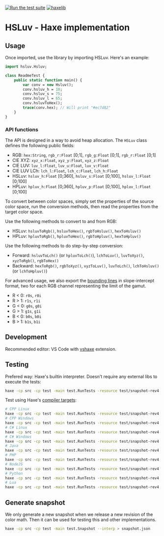 [![Run the test suite](https://github.com/hsluv/hsluv-haxe/actions/workflows/test.yml/badge.svg)](https://github.com/hsluv/hsluv-haxe/actions/workflows/test.yml)
[![haxelib](https://img.shields.io/badge/haxelib-0.1.0-blue.svg)](https://lib.haxe.org/p/hsluv)

# HSLuv - Haxe implementation

## Usage
Once imported, use the library by importing HSLuv. Here's an example:

```haxe
import hsluv.Hsluv;

class ReadmeTest {
    public static function main() {
        var conv = new Hsluv();
        conv.hsluv_h = 10;
        conv.hsluv_s = 75;
        conv.hsluv_l = 65;
        conv.hsluvToHex();
        trace(conv.hex); // Will print "#ec7d82"
    }
}
```

### API functions

The API is designed in a way to avoid heap allocation. The `HSLuv` class defines the following public fields:

- RGB: `hex:String`, `rgb_r:Float` [0;1], `rgb_g:Float` [0;1], `rgb_r:Float` [0;1]
- CIE XYZ: `xyz_x:Float`, `xyz_y:Float`, `xyz_z:Float`
- CIE LUV: `luv_l:Float`, `luv_u:Float`, `luv_v:Float`
- CIE LUV LCh: `lch_l:Float`, `lch_c:Float`, `lch_h:Float`
- HSLuv: `hsluv_h:Float` [0;360], `hsluv_s:Float` [0;100], `hsluv_l:Float` [0;100]
- HPLuv: `hpluv_h:Float` [0;360], `hpluv_p:Float` [0;100], `hpluv_l:Float` [0;100]

To convert between color spaces, simply set the properties of the source color space, run the
conversion methods, then read the properties from the target color space.

Use the following methods to convert to and from RGB:

- HSLuv: `hsluvToRgb()`, `hsluvToHex()`, `rgbToHsluv()`, `hexToHsluv()`
- HPLuv: `hpluvToRgb()`, `hpluvToHex()`, `rgbToHpluv()`, `hexToHpluv()`

Use the following methods to do step-by-step conversion:

- Forward: `hsluvToLch()` (or `hpluvToLch()`), `lchToLuv()`, `luvToXyz()`, `xyzToRgb()`, `rgbToHex()`
- Backward: `hexToRgb()`, `rgbToXyz()`, `xyzToLuv()`, `luvToLch()`, `lchToHsluv()` (or `lchToHpluv()`)

For advanced usage, we also export the [bounding lines](https://www.hsluv.org/math/) in slope-intercept
format, two for each RGB channel representing the limit of the gamut.

- R < 0: `r0s`, `r0i`
- R > 1: `r1s`, `r1i`
- G < 0: `g0s`, `g0i`
- G > 1: `g1s`, `g1i`
- B < 0: `b0s`, `b0i`
- B > 1: `b1s`, `b1i`

## Development

Recommended editor: VS Code with [vshaxe](https://github.com/vshaxe/vshaxe/wiki) extension.

## Testing

Prefered way: Haxe's builtin interpreter. Doesn't require any external libs to execute the tests:

```sh
haxe -cp src -cp test -main test.RunTests -resource test/snapshot-rev4.json@snapshot-rev4 --interp
```

Test using Haxe's [compiler targets](https://haxe.org/documentation/introduction/compiler-targets.html):

```sh
# CPP Linux
haxe -cp src -cp test -main test.RunTests -resource test/snapshot-rev4.json@snapshot-rev4 -cpp bin/cpp -cmd bin/cpp/RunTests
# CPP Windows
haxe -cp src -cp test -main test.RunTests -resource test/snapshot-rev4.json@snapshot-rev4 -cpp bin/cpp -cmd bin/cpp/RunTests.exe
# C# Linux
haxe -cp src -cp test -main test.RunTests -resource test/snapshot-rev4.json@snapshot-rev4 -cs bin/cs -cmd "mono bin/cs/bin/RunTests.exe"
# C# Windows
haxe -cp src -cp test -main test.RunTests -resource test/snapshot-rev4.json@snapshot-rev4 -cs bin/cs -cmd bin/cs/RunTests.exe
# Java
haxe -cp src -cp test -main test.RunTests -resource test/snapshot-rev4.json@snapshot-rev4 -java bin/java -cmd "java -jar bin/java/RunTests.jar"
# PHP
haxe -cp src -cp test -main test.RunTests -resource test/snapshot-rev4.json@snapshot-rev4 -php bin/php -cmd "php bin/php/index.php"
# NodeJS
haxe -cp src -cp test -main test.RunTests -resource test/snapshot-rev4.json@snapshot-rev4 -js bin/js/RunTests.js -cmd "node bin/js/RunTests.js"
# Python
haxe -cp src -cp test -main test.RunTests -resource test/snapshot-rev4.json@snapshot-rev4 -python bin/python/RunTests.py -cmd "python3 bin/python/RunTests.py"
# Lua
haxe -cp src -cp test -main test.RunTests -resource test/snapshot-rev4.json@snapshot-rev4 -lua bin/lua/RunTests.lua -cmd "lua bin/lua/RunTests.lua"
```

## Generate snapshot

We only generate a new snapshot when we release a new revision of the color math. Then it can be used for testing this and other
implementations.

```sh
haxe -cp src -cp test -main test.Snapshot --interp > snapshot.json
```
